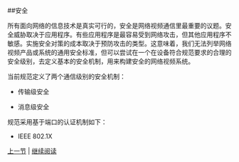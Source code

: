 ##安全

所有面向网络的信息技术是真实可行的，安全是网络视频通信里最重要的议题。安全威胁取决于应用程序。有些应用程序是最容易受到网络攻击，但其他应用程序不敏感。实施安全对策的成本取决于预防攻击的类型。这意味着，我们无法列举网络视频产品或系统的通用安全标准，但可以尝试在一个在设备符合规范要求的合理的安全级别，去定义基本的安全机制，用来构建安全的网络视频系统。

当前规范定义了两个通信级别的安全机制：
* 传输级安全

* 消息级安全

规范采用基于端口的认证机制如下：
* IEEE 802.1X

[上一节](09.12.13.md) | [继续阅读](10.01.md)



